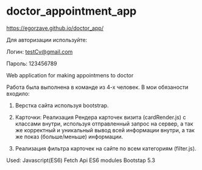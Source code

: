 # doctor_appointment_app
https://egorzave.github.io/doctor_app/

Для авторизации используйте:

Логин: testCv@gmail.com

Пароль: 123456789



Web application for making appointmens to doctor

Работа была выполнена в команде из 4-х человек.
В мои обязаности входило:

1. Верстка сайта используя bootstrap.
2. Карточки:
    Реализация Рендера карточек визита (cardRender.js) с классами внутри, используя отправленный запрос на сервер, а так же
    корректный и уникальный вывод всей информации внутри, а так же показ (больше/меньше) информации.

3. Реализация фильтра карточек на сайте по всем категориям (filter.js).

Used:
Javascript(ES6)
Fetch Api
ES6 modules
Bootstap 5.3


